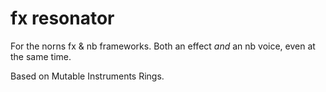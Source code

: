 # fx resonator

For the norns fx & nb frameworks. Both an effect _and_ an nb voice, even at the same time.

Based on Mutable Instruments Rings.